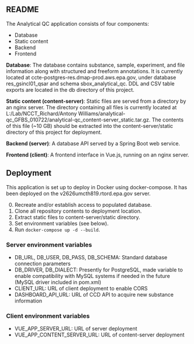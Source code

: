 ## README

The Analytical QC application consists of four components:

- Database
- Static content
- Backend
- Frontend

**Database**: The database contains substance, sample, experiment, and file information along with structured and freeform annotations. It is currently located at ccte-postgres-res.dmap-prod.aws.epa.gov, under database res_gsincl01_qsar and schema sbox_analytical_qc. DDL and CSV table exports are located in the db directory of this project.

**Static content (content-server)**: Static files are served from a directory by an nginx server. The directory containing all files is currently located at L:/Lab/NCCT_Richard/Antony Williams/analytical-qc_GFBS_010722/analytical-qc_content-server_static.tar.gz. The contents of this file (~10 GB) should be extracted into the content-server/static directory of this project for deployment.

**Backend (server)**: A database API served by a Spring Boot web service.

**Frontend (client)**: A frontend interface in Vue.js, running on an nginx server.

## Deployment

This application is set up to deploy in Docker using docker-compose. It has been deployed on the v2626umcth819.rtord.epa.gov server.

0. Recreate and/or establish access to populated database.
1. Clone all repository contents to deployment location.
2. Extract static files to content-server/static directory.
3. Set environment variables (see below).
4. Run `docker-compose up -d --build`.

### Server environment variables

- DB_URL, DB_USER, DB_PASS, DB_SCHEMA: Standard database connection parameters
- DB_DRIVER, DB_DIALECT: Presently for PostgreSQL, made variable to enable compatibility with MySQL systems if needed in the future (MySQL driver included in pom.xml)
- CLIENT_URL: URL of client deployment to enable CORS
- DASHBOARD_API_URL: URL of CCD API to acquire new substance information

### Client environment variables

- VUE_APP_SERVER_URL: URL of server deployment
- VUE_APP_CONTENT_SERVER_URL: URL of content-server deployment